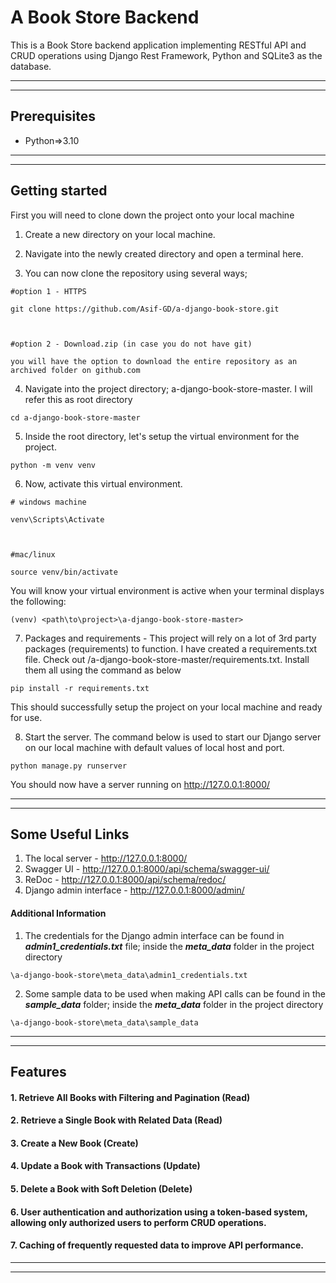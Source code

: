 # A Book Store Backend

This is a Book Store backend application implementing RESTful API and CRUD operations using Django Rest Framework, Python and SQLite3 as the database.

***
***
## Prerequisites

- Python=>3.10

***
***
## Getting started

First you will need to clone down the project onto your local machine

1) Create a new directory on your local machine. 

  

2) Navigate into the newly created directory and open a terminal here.

  

3) You can now clone the repository using several ways;

```
#option 1 - HTTPS

git clone https://github.com/Asif-GD/a-django-book-store.git



#option 2 - Download.zip (in case you do not have git)

you will have the option to download the entire repository as an archived folder on github.com
```



4) Navigate into the project directory; a-django-book-store-master. I will refer this as root directory

```
cd a-django-book-store-master
```



5) Inside the root directory, let's setup the virtual environment for the project.

```
python -m venv venv
```



6) Now, activate this virtual environment.

```
# windows machine

venv\Scripts\Activate

  

#mac/linux

source venv/bin/activate
```

You will know your virtual environment is active when your terminal displays the following:

```
(venv) <path\to\project>\a-django-book-store-master>
```



7) Packages and requirements - This project will rely on a lot of 3rd party packages (requirements) to function. I have created a requirements.txt file. Check out /a-django-book-store-master/requirements.txt. Install them all using the command as below

```
pip install -r requirements.txt
```

This should successfully setup the project on your local machine and ready for use.



8) Start the server. The command below is used to start our Django server on our local machine with default values of local host and port.

```
python manage.py runserver
```

You should now have a server running on http://127.0.0.1:8000/

***
***
## Some Useful Links  
  
1. The local server - http://127.0.0.1:8000/ 
2. Swagger UI - http://127.0.0.1:8000/api/schema/swagger-ui/
3. ReDoc - http://127.0.0.1:8000/api/schema/redoc/
4. Django admin interface - http://127.0.0.1:8000/admin/

#### Additional Information
1. The credentials for the Django admin interface can be found in ***admin1_credentials.txt*** file; inside the ***meta_data*** folder
 in the project directory

```
\a-django-book-store\meta_data\admin1_credentials.txt
```

2. Some sample data to be used when making API calls can be found in the ***sample_data*** folder; inside the ***meta_data*** folder
 in the project directory

```
\a-django-book-store\meta_data\sample_data
```

***  
***
## Features 
  
#### 1. Retrieve All Books with Filtering and Pagination (Read) 
#### 2. Retrieve a Single Book with Related Data (Read)
#### 3. Create a New Book (Create)
#### 4. Update a Book with Transactions (Update)
#### 5. Delete a Book with Soft Deletion (Delete)
#### 6. User authentication and authorization using a token-based system, allowing only authorized users to perform CRUD operations.
#### 7. Caching of frequently requested data to improve API performance.

***  
***
